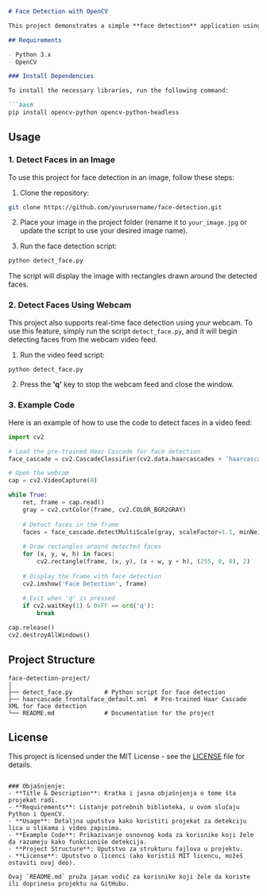 
```markdown
# Face Detection with OpenCV

This project demonstrates a simple **face detection** application using **Python** and the **OpenCV** library. It allows you to detect faces in both images and video feeds using pre-trained Haar Cascade classifiers.

## Requirements

- Python 3.x
- OpenCV

### Install Dependencies

To install the necessary libraries, run the following command:

```bash
pip install opencv-python opencv-python-headless
```

## Usage

### 1. Detect Faces in an Image

To use this project for face detection in an image, follow these steps:

1. Clone the repository:

```bash
git clone https://github.com/yourusername/face-detection.git
```

2. Place your image in the project folder (rename it to `your_image.jpg` or update the script to use your desired image name).

3. Run the face detection script:

```bash
python detect_face.py
```

The script will display the image with rectangles drawn around the detected faces.

### 2. Detect Faces Using Webcam

This project also supports real-time face detection using your webcam. To use this feature, simply run the script `detect_face.py`, and it will begin detecting faces from the webcam video feed.

1. Run the video feed script:

```bash
python detect_face.py
```

2. Press the **'q'** key to stop the webcam feed and close the window.

### 3. Example Code

Here is an example of how to use the code to detect faces in a video feed:

```python
import cv2

# Load the pre-trained Haar Cascade for face detection
face_cascade = cv2.CascadeClassifier(cv2.data.haarcascades + 'haarcascade_frontalface_default.xml')

# Open the webcam
cap = cv2.VideoCapture(0)

while True:
    ret, frame = cap.read()
    gray = cv2.cvtColor(frame, cv2.COLOR_BGR2GRAY)
    
    # Detect faces in the frame
    faces = face_cascade.detectMultiScale(gray, scaleFactor=1.1, minNeighbors=5, minSize=(30, 30))
    
    # Draw rectangles around detected faces
    for (x, y, w, h) in faces:
        cv2.rectangle(frame, (x, y), (x + w, y + h), (255, 0, 0), 2)
    
    # Display the frame with face detection
    cv2.imshow('Face Detection', frame)
    
    # Exit when 'q' is pressed
    if cv2.waitKey(1) & 0xFF == ord('q'):
        break

cap.release()
cv2.destroyAllWindows()
```

## Project Structure

```
face-detection-project/
│
├── detect_face.py         # Python script for face detection
├── haarcascade_frontalface_default.xml  # Pre-trained Haar Cascade XML for face detection
└── README.md              # Documentation for the project
```

## License

This project is licensed under the MIT License - see the [LICENSE](LICENSE) file for details.

```

### Objašnjenje:
- **Title & Description**: Kratka i jasna objašnjenja o tome šta projekat radi.
- **Requirements**: Listanje potrebnih biblioteka, u ovom slučaju Python i OpenCV.
- **Usage**: Detaljna uputstva kako koristiti projekat za detekciju lica u slikama i video zapisima.
- **Example Code**: Prikazivanje osnovnog koda za korisnike koji žele da razumeju kako funkcioniše detekcija.
- **Project Structure**: Uputstvo za strukturu fajlova u projektu.
- **License**: Uputstvo o licenci (ako koristiš MIT licencu, možeš ostaviti ovaj deo).

Ovaj `README.md` pruža jasan vodič za korisnike koji žele da koriste ili doprinesu projektu na GitHubu.

